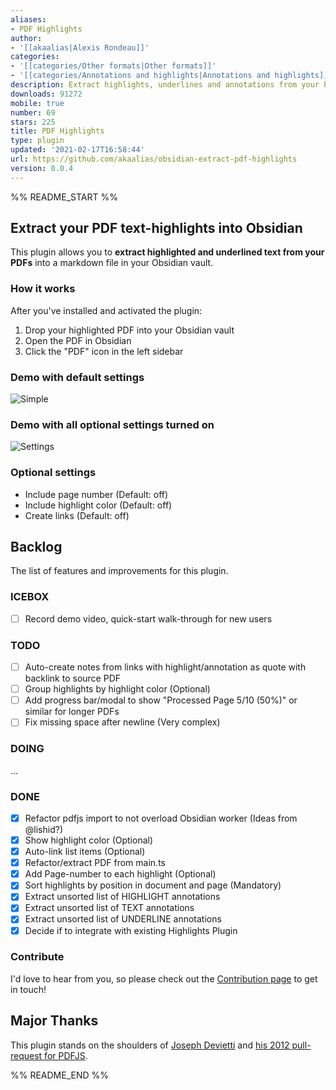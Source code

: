 ```yaml
---
aliases:
- PDF Highlights
author:
- '[[akaalias|Alexis Rondeau]]'
categories:
- '[[categories/Other formats|Other formats]]'
- '[[categories/Annotations and highlights|Annotations and highlights]]'
description: Extract highlights, underlines and annotations from your PDFs into Obsidian
downloads: 91272
mobile: true
number: 69
stars: 225
title: PDF Highlights
type: plugin
updated: '2021-02-17T16:58:44'
url: https://github.com/akaalias/obsidian-extract-pdf-highlights
version: 0.0.4
---
```


%% README_START %%

## Extract your PDF text-highlights into Obsidian

This plugin allows you to **extract highlighted and underlined text from your PDFs** into a markdown file in your Obsidian vault.

### How it works

After you've installed and activated the plugin:

1. Drop your highlighted PDF into your Obsidian vault
2. Open the PDF in Obsidian
3. Click the "PDF" icon in the left sidebar

### Demo with default settings
![Simple](https://github.com/akaalias/obsidian-extract-pdf-highlights/blob/main/simple.gif?raw=true)

### Demo with all optional settings turned on
![Settings](https://github.com/akaalias/obsidian-extract-pdf-highlights/blob/main/settings.gif?raw=true)

### Optional settings

- Include page number (Default: off)
- Include highlight color (Default: off)
- Create links (Default: off)

## Backlog
The list of features and improvements for this plugin.

### ICEBOX
- [ ] Record demo video, quick-start walk-through for new users

### TODO
- [ ] Auto-create notes from links with highlight/annotation as quote with backlink to source PDF
- [ ] Group highlights by highlight color (Optional)
- [ ] Add progress bar/modal to show "Processed Page 5/10 (50%)" or similar for longer PDFs
- [ ] Fix missing space after newline (Very complex)

### DOING
...

### DONE
- [x] Refactor pdfjs import to not overload Obsidian worker (Ideas from @lishid?)
- [x] Show highlight color (Optional)
- [x] Auto-link list items (Optional)
- [x] Refactor/extract PDF from main.ts
- [x] Add Page-number to each highlight (Optional)
- [x] Sort highlights by position in document and page (Mandatory)
- [x] Extract unsorted list of HIGHLIGHT annotations
- [x] Extract unsorted list of TEXT annotations
- [x] Extract unsorted list of UNDERLINE annotations
- [x] Decide if to integrate with existing Highlights Plugin

### Contribute
I'd love to hear from you, so please check out the [Contribution page](CONTRIBUTING.md) to get in touch!

## Major Thanks
This plugin stands on the shoulders of [Joseph Devietti](https://github.com/devietti/) and [his 2012 pull-request for PDFJS](https://github.com/devietti/pdf.js/commit/9116f2cddddd5327d84167a98d92c0de42de94fd).


%% README_END %%